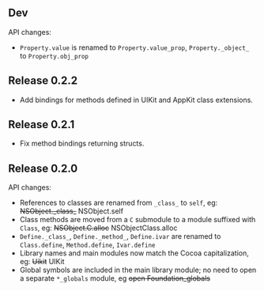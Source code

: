 ## Dev

API changes:

* `Property.value` is renamed to `Property.value_prop`,
  `Property._object_` to `Property.obj_prop`

## Release 0.2.2

* Add bindings for methods defined in UIKit and AppKit class extensions.


## Release 0.2.1

* Fix method bindings returning structs.


## Release 0.2.0

API changes:

* References to classes are renamed from `_class_` to `self`, eg:
  ~~NSObject.\_class\_~~ NSObject.self
* Class methods are moved from a `C` submodule to a module suffixed with `Class`,
  eg: ~~NSObject.C.alloc~~ NSObjectClass.alloc
* `Define._class_`, `Define._method_`, `Define.ivar` are renamed to `Class.define`,
  `Method.define`, `Ivar.define`
* Library names and main modules now match the Cocoa capitalization, eg:
  ~~Uikit~~ UIKit
* Global symbols are included in the main library module; no need to open a
  separate `*_globals` module, eg ~~open Foundation_globals~~
